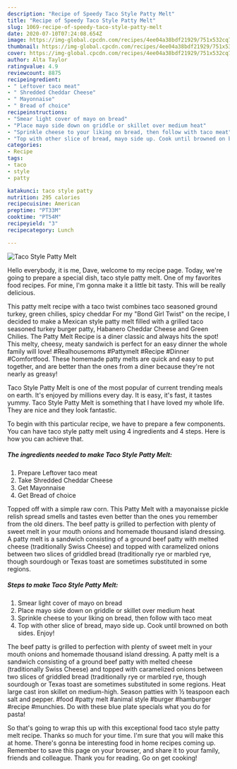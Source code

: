 ```yaml
---
description: "Recipe of Speedy Taco Style Patty Melt"
title: "Recipe of Speedy Taco Style Patty Melt"
slug: 1069-recipe-of-speedy-taco-style-patty-melt
date: 2020-07-10T07:24:08.654Z
image: https://img-global.cpcdn.com/recipes/4ee04a38bdf21929/751x532cq70/taco-style-patty-melt-recipe-main-photo.jpg
thumbnail: https://img-global.cpcdn.com/recipes/4ee04a38bdf21929/751x532cq70/taco-style-patty-melt-recipe-main-photo.jpg
cover: https://img-global.cpcdn.com/recipes/4ee04a38bdf21929/751x532cq70/taco-style-patty-melt-recipe-main-photo.jpg
author: Alta Taylor
ratingvalue: 4.9
reviewcount: 8875
recipeingredient:
- " Leftover taco meat"
- " Shredded Cheddar Cheese"
- " Mayonnaise"
- " Bread of choice"
recipeinstructions:
- "Smear light cover of mayo on bread"
- "Place mayo side down on griddle or skillet over medium heat"
- "Sprinkle cheese to your liking on bread, then follow with taco meat"
- "Top with other slice of bread, mayo side up. Cook until browned on both sides. Enjoy!"
categories:
- Recipe
tags:
- taco
- style
- patty

katakunci: taco style patty 
nutrition: 295 calories
recipecuisine: American
preptime: "PT33M"
cooktime: "PT54M"
recipeyield: "3"
recipecategory: Lunch

---
```



![Taco Style Patty Melt](https://img-global.cpcdn.com/recipes/4ee04a38bdf21929/751x532cq70/taco-style-patty-melt-recipe-main-photo.jpg)

Hello everybody, it is me, Dave, welcome to my recipe page. Today, we're going to prepare a special dish, taco style patty melt. One of my favorites food recipes. For mine, I'm gonna make it a little bit tasty. This will be really delicious.

This patty melt recipe with a taco twist combines taco seasoned ground turkey, green chilies, spicy cheddar For my &#34;Bond Girl Twist&#34; on the recipe, I decided to make a Mexican style patty melt filled with a grilled taco seasoned turkey burger patty, Habanero Cheddar Cheese and Green Chilies. The Patty Melt Recipe is a diner classic and always hits the spot! This melty, cheesy, meaty sandwich is perfect for an easy dinner the whole family will love! #Realhousemoms #Pattymelt #Recipe #Dinner #Comfortfood. These homemade patty melts are quick and easy to put together, and are better than the ones from a diner because they&#39;re not nearly as greasy!

Taco Style Patty Melt is one of the most popular of current trending meals on earth. It's enjoyed by millions every day. It is easy, it's fast, it tastes yummy. Taco Style Patty Melt is something that I have loved my whole life. They are nice and they look fantastic.


To begin with this particular recipe, we have to prepare a few components. You can have taco style patty melt using 4 ingredients and 4 steps. Here is how you can achieve that.

<!--inarticleads1-->

##### The ingredients needed to make Taco Style Patty Melt:

1. Prepare  Leftover taco meat
1. Take  Shredded Cheddar Cheese
1. Get  Mayonnaise
1. Get  Bread of choice


Topped off with a simple raw corn. This Patty Melt with a mayonaisse pickle relish spread smells and tastes even better than the ones you remember from the old diners. The beef patty is grilled to perfection with plenty of sweet melt in your mouth onions and homemade thousand island dressing. A patty melt is a sandwich consisting of a ground beef patty with melted cheese (traditionally Swiss Cheese) and topped with caramelized onions between two slices of griddled bread (traditionally rye or marbled rye, though sourdough or Texas toast are sometimes substituted in some regions. 

<!--inarticleads2-->

##### Steps to make Taco Style Patty Melt:

1. Smear light cover of mayo on bread
1. Place mayo side down on griddle or skillet over medium heat
1. Sprinkle cheese to your liking on bread, then follow with taco meat
1. Top with other slice of bread, mayo side up. Cook until browned on both sides. Enjoy!


The beef patty is grilled to perfection with plenty of sweet melt in your mouth onions and homemade thousand island dressing. A patty melt is a sandwich consisting of a ground beef patty with melted cheese (traditionally Swiss Cheese) and topped with caramelized onions between two slices of griddled bread (traditionally rye or marbled rye, though sourdough or Texas toast are sometimes substituted in some regions. Heat large cast iron skillet on medium-high. Season patties with ½ teaspoon each salt and pepper. #food #patty melt #animal style #burger #hamburger #recipe #munchies. Do with these blue plate specials what you do for pasta! 

So that's going to wrap this up with this exceptional food taco style patty melt recipe. Thanks so much for your time. I'm sure that you will make this at home. There's gonna be interesting food in home recipes coming up. Remember to save this page on your browser, and share it to your family, friends and colleague. Thank you for reading. Go on get cooking!
